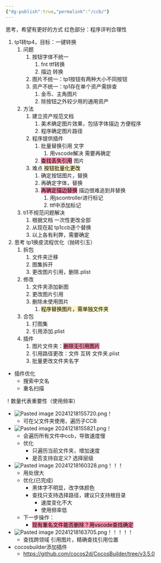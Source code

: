 ```yaml
---
{"dg-publish":true,"permalink":"/ccb/"}
---
```




思考，希望有更好的方式
红色部分：程序评判合理性
1. tp1转tp4，目标：一键转换
	1. 问题
		1. 按钮字体不统一
			1. fnt ttf转换
			2. 描边 转换
		2. 图片不统一：tp1按钮有两种大小不同按钮
		3. 资产不统一：tp1存在单个资产需排查
			1. 金币、主角图片
			2. 除按钮之外较少用的通用资产
	2. 方法
		1. 建立资产规范文档
			1. 美术确定图片效果，包括字体描边 方便程序
			2. 程序确定图片路径
		2. 程序提供插件
			1. 批量替换引用 文字
				1. 用vscode解决 需要再确定
			2. <mark style="background: #FF5582A6;">查找丢失引用</mark> 图片
		3. 难点 <mark style="background: #FFF3A3A6;">按钮批量化更改</mark>
			1. 确定按钮图片，替换
			2. 再确定字体，替换
			3. <mark style="background: #FF5582A6;">再确定描边替换</mark> 描边很难追到并替换
				1. 用jscontroller进行标记
				2. ttf中添加标记
	3. ti1不规范问题解决
		1. 根据文档 一次性更改全部
		2. 从现在起 tp1ccb逐个替换
		3. 以上各有利弊，需要确定
2. 思考 tp1换皮流程优化（抛砖引玉）
	1. 拆包
		1. 文件夹迁移
		2. 图集拆开
		3. 更改图片引用，删除.plist
	2. 修改
		1. 文件夹添加新图
		2. 更改图片引用
		3. 删除未使用图片
			1. <mark style="background: #FFF3A3A6;">程序替换图片，需单独文件夹</mark>
	3. 合包
		1. 打图集
		2. 引用添加.plist
	4. 插件
		1. 图片文件夹：<mark style="background: #FF5582A6;">删除无引用图片</mark>
		2. 引用路径更改：文件 互转 文件夹.plist
		3. 批量更改文件夹名字
- 插件优化
	- 搜索中文名
	- 重名扫描
















！数量代表重要性（使用频率）
- ![Pasted image 20241218155720.png](/img/user/Pic/Pasted%20image%2020241218155720.png)！
	- 可在父文件夹使用，遍历子CCB
- ![Pasted image 20241218155821.png](/img/user/Pic/Pasted%20image%2020241218155821.png)！
	- 会遍历所有文件中ccb，导致速度慢
	- 优化
		- 只遍历当前文件夹，增加速度
		- 是否支持自定义? 选择层级
- ![Pasted image 20241218160328.png](/img/user/Pic/Pasted%20image%2020241218160328.png)！！！
	- 用处很大
	- 优化(已完成)
		- 黑体字不明显，改字体颜色
		- 查找只支持选择路径，建议只支持根目录
			- 速度变化不大
			- 使用频率低
	- 下一步操作：
		- <mark style="background: #FF5582A6;">现有重名文件能否删除？用vscode查找确定</mark>
- ![Pasted image 20241218163705.png](/img/user/Pic/Pasted%20image%2020241218163705.png)！！！！！
	- 查找跨领域 引用图片，精确查找引用位置
- cocosbuilder添加插件
	- https://github.com/cocos2d/CocosBuilder/tree/v3.5.0


























